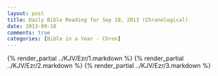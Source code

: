 ```yaml
---
layout: post
title: Daily Bible Reading for Sep 18, 2013 (Chronological)
date: 2013-09-18
comments: true
categories: [Bible in a Year - Chron]
---
```

{% render_partial ../KJV/Ezr/1.markdown %}
{% render_partial ../KJV/Ezr/2.markdown %}
{% render_partial ../KJV/Ezr/3.markdown %}
